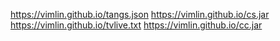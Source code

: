 https://vimlin.github.io/tangs.json
https://vimlin.github.io/cs.jar
https://vimlin.github.io/tvlive.txt
https://vimlin.github.io/cc.jar
